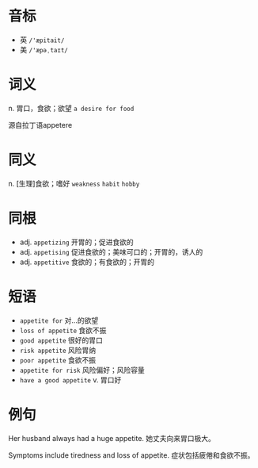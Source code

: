 # 音标

- 英 `/'æpitait/`
- 美 `/'æpəˌtaɪt/`

# 词义

n. 胃口，食欲；欲望
`a desire for food`



源自拉丁语appetere

# 同义

n. [生理]食欲；嗜好
`weakness` `habit` `hobby`

# 同根

- adj. `appetizing` 开胃的；促进食欲的
- adj. `appetising` 促进食欲的；美味可口的；开胃的，诱人的
- adj. `appetitive` 食欲的；有食欲的；开胃的

# 短语

- `appetite for` 对…的欲望
- `loss of appetite` 食欲不振
- `good appetite` 很好的胃口
- `risk appetite` 风险胃纳
- `poor appetite` 食欲不振
- `appetite for risk` 风险偏好；风险容量
- `have a good appetite` v. 胃口好

# 例句

Her husband always had a huge appetite.
她丈夫向来胃口极大。

Symptoms include tiredness and loss of appetite.
症状包括疲倦和食欲不振。


